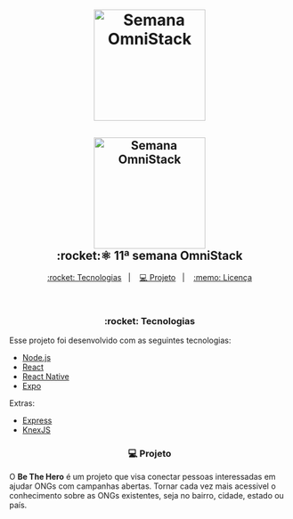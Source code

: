 <h1 align="center">
    <img alt="Semana OmniStack" src=".github/logo.svg" width="200px" />
</h1>

<h2 align="center">

  <img alt="Semana OmniStack" src=".github/rocket.svg" width="200px" />
  <br/>
  :rocket:⚛ 11ª semana OmniStack
</h2>


<p align="center">
  <a href="#rocket-tecnologias">:rocket: Tecnologias</a>&nbsp;&nbsp;&nbsp;|&nbsp;&nbsp;&nbsp;
  <a href="#-projeto">💻 Projeto</a>&nbsp;&nbsp;&nbsp;|&nbsp;&nbsp;&nbsp;
  <a href="#memo-licença">:memo: Licença</a>
</p>

<br>

<h3 align="center">:rocket: Tecnologias</h3>

Esse projeto foi desenvolvido com as seguintes tecnologias:

- [Node.js](https://nodejs.org/en/)
- [React](https://reactjs.org)
- [React Native](https://facebook.github.io/react-native/)
- [Expo](https://expo.io/)

Extras:

- [Express](https://expressjs.com/pt-br/)
- [KnexJS](http://knexjs.org/)

<h3 align="center">💻 Projeto</h3>

O **Be The Hero** é um projeto que visa conectar pessoas interessadas em ajudar ONGs com campanhas abertas. Tornar cada vez mais acessivel o conhecimento sobre as ONGs existentes, seja no bairro, cidade, estado ou país.
